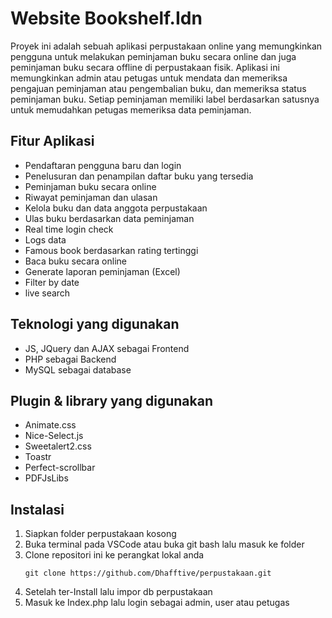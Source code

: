 # Website Bookshelf.Idn
Proyek ini adalah sebuah aplikasi perpustakaan online yang memungkinkan pengguna untuk melakukan peminjaman buku secara online dan juga peminjaman buku secara offline di perpustakaan fisik. Aplikasi ini memungkinkan admin atau petugas untuk mendata dan memeriksa pengajuan peminjaman atau pengembalian buku, dan memeriksa status peminjaman buku. Setiap peminjaman memiliki label berdasarkan satusnya untuk memudahkan petugas memeriksa data peminjaman.

## Fitur Aplikasi
- Pendaftaran pengguna baru dan login
- Penelusuran dan penampilan daftar buku yang tersedia
- Peminjaman buku secara online
- Riwayat peminjaman dan ulasan
- Kelola buku dan data anggota perpustakaan
- Ulas buku berdasarkan data peminjaman
- Real time login check
- Logs data
- Famous book berdasarkan rating tertinggi
- Baca buku secara online
- Generate laporan peminjaman (Excel)
- Filter by date
- live search

## Teknologi yang digunakan
- JS, JQuery dan AJAX sebagai Frontend
- PHP sebagai Backend
- MySQL sebagai database

## Plugin & library yang digunakan
- Animate.css
- Nice-Select.js
- Sweetalert2.css
- Toastr
- Perfect-scrollbar
- PDFJsLibs

## Instalasi
1. Siapkan folder perpustakaan kosong
2. Buka terminal pada VSCode atau buka git bash lalu masuk ke folder
3. Clone repositori ini ke perangkat lokal anda
   ```
   git clone https://github.com/Dhafftive/perpustakaan.git
   ```
4. Setelah ter-Install lalu impor db perpustakaan
5. Masuk ke Index.php lalu login sebagai admin, user atau petugas
